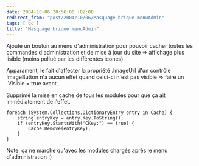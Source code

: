 ```yaml
---
date: 2004-10-06 20:56:00 +02:00
redirect_from: "post/2004/10/06/Masquage-brique-menuAdmin"
tags: [ qc ]
title: "Masquage brique menuAdmin"
---
```


Ajouté un bouton au menu d'administration pour pouvoir cacher toutes les
commandes d'administration et de mise à jour du site => affichage plus
lisible (moins pollué par les différentes icones).

Apparament, le fait d'affecter la propriété .ImageUrl d'un contrôle
ImageButton n'a aucun effet quand celui-ci n'est pas visible => faire un
.Visible = true avant.

Supprimé la mise en cache de tous les modules pour que ça ait immédiatement
de l'effet.

```
foreach (System.Collections.DictionaryEntry entry in Cache) {
    string entryKey = entry.Key.ToString();
    if (entryKey.StartsWith("CKey:") == true) {
        Cache.Remove(entryKey); 
    }
}
```

Note: ça ne marche qu'avec les modules chargés après le menu
d'administration :)
